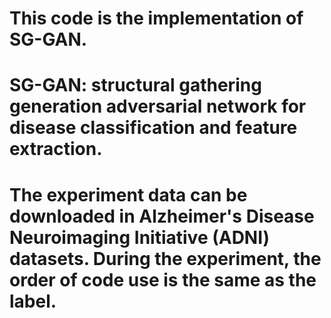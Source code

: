 # This code is the implementation of SG-GAN.

# SG-GAN: structural gathering generation adversarial network for disease classification and feature extraction.

# The experiment data can be downloaded in Alzheimer's Disease Neuroimaging Initiative (ADNI) datasets. During the experiment, the order of code use is the same as the label.
